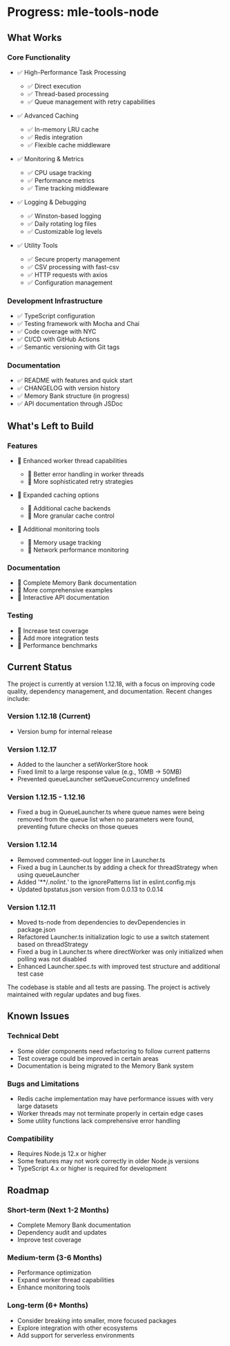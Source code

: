 # Progress: mle-tools-node

## What Works

### Core Functionality
- ✅ High-Performance Task Processing
  - ✅ Direct execution
  - ✅ Thread-based processing
  - ✅ Queue management with retry capabilities

- ✅ Advanced Caching
  - ✅ In-memory LRU cache
  - ✅ Redis integration
  - ✅ Flexible cache middleware

- ✅ Monitoring & Metrics
  - ✅ CPU usage tracking
  - ✅ Performance metrics
  - ✅ Time tracking middleware

- ✅ Logging & Debugging
  - ✅ Winston-based logging
  - ✅ Daily rotating log files
  - ✅ Customizable log levels

- ✅ Utility Tools
  - ✅ Secure property management
  - ✅ CSV processing with fast-csv
  - ✅ HTTP requests with axios
  - ✅ Configuration management

### Development Infrastructure
- ✅ TypeScript configuration
- ✅ Testing framework with Mocha and Chai
- ✅ Code coverage with NYC
- ✅ CI/CD with GitHub Actions
- ✅ Semantic versioning with Git tags

### Documentation
- ✅ README with features and quick start
- ✅ CHANGELOG with version history
- ✅ Memory Bank structure (in progress)
- ✅ API documentation through JSDoc

## What's Left to Build

### Features
- 🔄 Enhanced worker thread capabilities
  - 🔄 Better error handling in worker threads
  - 🔄 More sophisticated retry strategies

- 🔄 Expanded caching options
  - 🔄 Additional cache backends
  - 🔄 More granular cache control

- 🔄 Additional monitoring tools
  - 🔄 Memory usage tracking
  - 🔄 Network performance monitoring

### Documentation
- 🔄 Complete Memory Bank documentation
- 🔄 More comprehensive examples
- 🔄 Interactive API documentation

### Testing
- 🔄 Increase test coverage
- 🔄 Add more integration tests
- 🔄 Performance benchmarks

## Current Status

The project is currently at version 1.12.18, with a focus on improving code quality, dependency management, and documentation. Recent changes include:

### Version 1.12.18 (Current)
- Version bump for internal release

### Version 1.12.17
- Added to the launcher a setWorkerStore hook
- Fixed limit to a large response value (e.g., 10MB -> 50MB)
- Prevented queueLauncher setQueueConcurrency undefined

### Version 1.12.15 - 1.12.16
- Fixed a bug in QueueLauncher.ts where queue names were being removed from the queue list when no parameters were found, preventing future checks on those queues

### Version 1.12.14
- Removed commented-out logger line in Launcher.ts
- Fixed a bug in Launcher.ts by adding a check for threadStrategy when using queueLauncher
- Added '**/*.nolint.*' to the ignorePatterns list in eslint.config.mjs
- Updated bpstatus.json version from 0.0.13 to 0.0.14

### Version 1.12.11
- Moved ts-node from dependencies to devDependencies in package.json
- Refactored Launcher.ts initialization logic to use a switch statement based on threadStrategy
- Fixed a bug in Launcher.ts where directWorker was only initialized when polling was not disabled
- Enhanced Launcher.spec.ts with improved test structure and additional test case

The codebase is stable and all tests are passing. The project is actively maintained with regular updates and bug fixes.

## Known Issues

### Technical Debt
- Some older components need refactoring to follow current patterns
- Test coverage could be improved in certain areas
- Documentation is being migrated to the Memory Bank system

### Bugs and Limitations
- Redis cache implementation may have performance issues with very large datasets
- Worker threads may not terminate properly in certain edge cases
- Some utility functions lack comprehensive error handling

### Compatibility
- Requires Node.js 12.x or higher
- Some features may not work correctly in older Node.js versions
- TypeScript 4.x or higher is required for development

## Roadmap

### Short-term (Next 1-2 Months)
- Complete Memory Bank documentation
- Dependency audit and updates
- Improve test coverage

### Medium-term (3-6 Months)
- Performance optimization
- Expand worker thread capabilities
- Enhance monitoring tools

### Long-term (6+ Months)
- Consider breaking into smaller, more focused packages
- Explore integration with other ecosystems
- Add support for serverless environments

